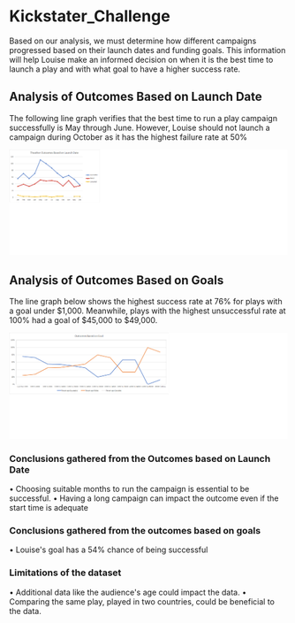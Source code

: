 # Kickstater_Challenge

Based on our analysis, we must determine how different campaigns progressed based on their launch dates and funding goals. This information will help Louise make an informed decision on when it is the best time to launch a play and with what goal to have a higher success rate. 


## Analysis of Outcomes Based on Launch Date
The following line graph verifies that the best time to run a play campaign successfully is May through June. However, Louise should not launch a campaign during October as it has the highest failure rate at 50%

![image](https://github.com/Dibarra11/Kickstater_Challenge/blob/a0e16e7161f8f26f7cc6c49f5762138c7fe27b90/Theather%20Outcomes%20Based%20on%20Launch%20Date.png)

## Analysis of Outcomes Based on Goals
The line graph below shows the highest success rate at 76% for plays with a goal under $1,000. Meanwhile, plays with the highest unsuccessful rate at 100% had a goal of $45,000 to $49,000. 

![Image](https://github.com/Dibarra11/Kickstater_Challenge/blob/35ffe25ce0eb039260a0e3afa02a6001b5c40c70/Outcomes%20Based%20on%20Goal.png)
### Conclusions gathered from the Outcomes based on Launch Date 

•	Choosing suitable months to run the campaign is essential to be successful.
•	Having a long campaign can impact the outcome even if the start time is adequate

### Conclusions gathered from the outcomes based on goals

•	Louise's goal has a 54% chance of being successful

### Limitations of the dataset

•	Additional data like the audience's age could impact the data.
•	Comparing the same play,  played in two countries, could be beneficial to the data. 
